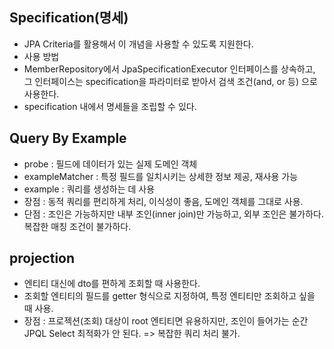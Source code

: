 ## Specification(명세)
- JPA Criteria를 활용해서 이 개념을 사용할 수 있도록 지원한다.
- 사용 방법
- MemberRepository에서 JpaSpecificationExecutor 인터페이스를 상속하고, 그 인터페이스는 specification을 파라미터로
받아서 검색 조건(and, or 등) 으로 사용한다.
- specification 내에서 명세들을 조립할 수 있다.

## Query By Example
- probe : 필드에 데이터가 있는 실제 도메인 객체
- exampleMatcher : 특정 필드를 일치시키는 상세한 정보 제공, 재사용 가능
- example : 쿼리를 생성하는 데 사용
- 장점 : 동적 쿼리를 편리하게 처리, 이식성이 좋음, 도메인 객체를 그대로 사용.
- 단점 : 조인은 가능하지만 내부 조인(inner join)만 가능하고, 외부 조인은 불가하다. 복잡한 매칭 조건이 불가하다.

## projection
- 엔티티 대신에 dto를 편하게 조회할 때 사용한다.
- 조회할 엔티티의 필드를 getter 형식으로 지정하여, 특정 엔티티만 조회하고 싶을 때 사용.
- 장점 : 프로젝션(조회) 대상이 root 엔티티면 유용하지만, 조인이 들어가는 순간 JPQL Select 최적화가 안 된다. => 복잡한 쿼리 처리 불가.

